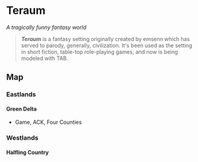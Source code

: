 # Teraum
*A tragically funny fantasy world*

> ***Teraum*** is a fantasy setting originally created by emsenn which has served to parody, generally, civilization. It's been used as the setting in short fiction, table-top role-playing games, and now is being modeled with TAB.

## Map

### Eastlands

#### Green Delta
- Game, ACK, Four Counties

### Westlands

#### Halfling Country
